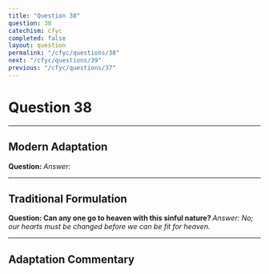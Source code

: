 ```yaml
---
title: "Question 38"
question: 38
catechism: cfyc
completed: false
layout: question
permalink: "/cfyc/questions/38"
next: "/cfyc/questions/39"
previous: "/cfyc/questions/37"
---
```

# Question 38
---
## Modern Adaptation
<strong>
    Question:
</strong>

<em>
    Answer:
</em>

---
## Traditional Formulation
<strong>
    Question: Can any one go to heaven with this sinful nature?
</strong>

<em>
    Answer: No; our hearts must be changed before we can be fit for heaven.
</em>

---
## Adaptation Commentary
